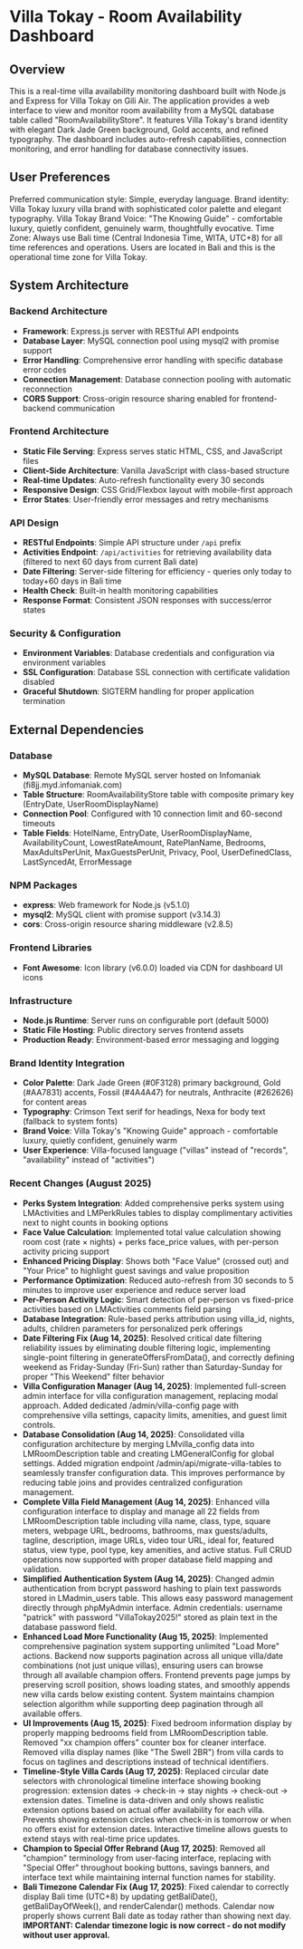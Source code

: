 # Villa Tokay - Room Availability Dashboard

## Overview

This is a real-time villa availability monitoring dashboard built with Node.js and Express for Villa Tokay on Gili Air. The application provides a web interface to view and monitor room availability from a MySQL database table called "RoomAvailabilityStore". It features Villa Tokay's brand identity with elegant Dark Jade Green background, Gold accents, and refined typography. The dashboard includes auto-refresh capabilities, connection monitoring, and error handling for database connectivity issues.

## User Preferences

Preferred communication style: Simple, everyday language.
Brand identity: Villa Tokay luxury villa brand with sophisticated color palette and elegant typography.
Villa Tokay Brand Voice: "The Knowing Guide" - comfortable luxury, quietly confident, genuinely warm, thoughtfully evocative.
Time Zone: Always use Bali time (Central Indonesia Time, WITA, UTC+8) for all time references and operations. Users are located in Bali and this is the operational time zone for Villa Tokay.

## System Architecture

### Backend Architecture
- **Framework**: Express.js server with RESTful API endpoints
- **Database Layer**: MySQL connection pool using mysql2 with promise support
- **Error Handling**: Comprehensive error handling with specific database error codes
- **Connection Management**: Database connection pooling with automatic reconnection
- **CORS Support**: Cross-origin resource sharing enabled for frontend-backend communication

### Frontend Architecture
- **Static File Serving**: Express serves static HTML, CSS, and JavaScript files
- **Client-Side Architecture**: Vanilla JavaScript with class-based structure
- **Real-time Updates**: Auto-refresh functionality every 30 seconds
- **Responsive Design**: CSS Grid/Flexbox layout with mobile-first approach
- **Error States**: User-friendly error messages and retry mechanisms

### API Design
- **RESTful Endpoints**: Simple API structure under `/api` prefix
- **Activities Endpoint**: `/api/activities` for retrieving availability data (filtered to next 60 days from current Bali date)
- **Date Filtering**: Server-side filtering for efficiency - queries only today to today+60 days in Bali time
- **Health Check**: Built-in health monitoring capabilities
- **Response Format**: Consistent JSON responses with success/error states

### Security & Configuration
- **Environment Variables**: Database credentials and configuration via environment variables
- **SSL Configuration**: Database SSL connection with certificate validation disabled
- **Graceful Shutdown**: SIGTERM handling for proper application termination

## External Dependencies

### Database
- **MySQL Database**: Remote MySQL server hosted on Infomaniak (fi8jj.myd.infomaniak.com)
- **Table Structure**: RoomAvailabilityStore table with composite primary key (EntryDate, UserRoomDisplayName)
- **Connection Pool**: Configured with 10 connection limit and 60-second timeouts
- **Table Fields**: HotelName, EntryDate, UserRoomDisplayName, AvailabilityCount, LowestRateAmount, RatePlanName, Bedrooms, MaxAdultsPerUnit, MaxGuestsPerUnit, Privacy, Pool, UserDefinedClass, LastSyncedAt, ErrorMessage

### NPM Packages
- **express**: Web framework for Node.js (v5.1.0)
- **mysql2**: MySQL client with promise support (v3.14.3)
- **cors**: Cross-origin resource sharing middleware (v2.8.5)

### Frontend Libraries
- **Font Awesome**: Icon library (v6.0.0) loaded via CDN for dashboard UI icons

### Infrastructure
- **Node.js Runtime**: Server runs on configurable port (default 5000)
- **Static File Hosting**: Public directory serves frontend assets
- **Production Ready**: Environment-based error messaging and logging

### Brand Identity Integration
- **Color Palette**: Dark Jade Green (#0F3128) primary background, Gold (#AA7831) accents, Fossil (#4A4A47) for neutrals, Anthracite (#262626) for content areas
- **Typography**: Crimson Text serif for headings, Nexa for body text (fallback to system fonts)
- **Brand Voice**: Villa Tokay's "Knowing Guide" approach - comfortable luxury, quietly confident, genuinely warm
- **User Experience**: Villa-focused language ("villas" instead of "records", "availability" instead of "activities")

### Recent Changes (August 2025)
- **Perks System Integration**: Added comprehensive perks system using LMActivities and LMPerkRules tables to display complimentary activities next to night counts in booking options
- **Face Value Calculation**: Implemented total value calculation showing room cost (rate × nights) + perks face_price values, with per-person activity pricing support
- **Enhanced Pricing Display**: Shows both "Face Value" (crossed out) and "Your Price" to highlight guest savings and value proposition
- **Performance Optimization**: Reduced auto-refresh from 30 seconds to 5 minutes to improve user experience and reduce server load
- **Per-Person Activity Logic**: Smart detection of per-person vs fixed-price activities based on LMActivities comments field parsing
- **Database Integration**: Rule-based perks attribution using villa_id, nights, adults, children parameters for personalized perk offerings
- **Date Filtering Fix (Aug 14, 2025)**: Resolved critical date filtering reliability issues by eliminating double filtering logic, implementing single-point filtering in generateOffersFromData(), and correctly defining weekend as Friday-Sunday (Fri-Sun) rather than Saturday-Sunday for proper "This Weekend" filter behavior
- **Villa Configuration Manager (Aug 14, 2025)**: Implemented full-screen admin interface for villa configuration management, replacing modal approach. Added dedicated /admin/villa-config page with comprehensive villa settings, capacity limits, amenities, and guest limit controls.
- **Database Consolidation (Aug 14, 2025)**: Consolidated villa configuration architecture by merging LMvilla_config data into LMRoomDescription table and creating LMGeneralConfig for global settings. Added migration endpoint /admin/api/migrate-villa-tables to seamlessly transfer configuration data. This improves performance by reducing table joins and provides centralized configuration management.
- **Complete Villa Field Management (Aug 14, 2025)**: Enhanced villa configuration interface to display and manage all 22 fields from LMRoomDescription table including villa name, class, type, square meters, webpage URL, bedrooms, bathrooms, max guests/adults, tagline, description, image URLs, video tour URL, ideal for, featured status, view type, pool type, key amenities, and active status. Full CRUD operations now supported with proper database field mapping and validation.
- **Simplified Authentication System (Aug 14, 2025)**: Changed admin authentication from bcrypt password hashing to plain text passwords stored in LMadmin_users table. This allows easy password management directly through phpMyAdmin interface. Admin credentials: username "patrick" with password "VillaTokay2025!" stored as plain text in the database password field.
- **Enhanced Load More Functionality (Aug 15, 2025)**: Implemented comprehensive pagination system supporting unlimited "Load More" actions. Backend now supports pagination across all unique villa/date combinations (not just unique villas), ensuring users can browse through all available champion offers. Frontend prevents page jumps by preserving scroll position, shows loading states, and smoothly appends new villa cards below existing content. System maintains champion selection algorithm while supporting deep pagination through all available offers.
- **UI Improvements (Aug 15, 2025)**: Fixed bedroom information display by properly mapping bedrooms field from LMRoomDescription table. Removed "xx champion offers" counter box for cleaner interface. Removed villa display names (like "The Swell 2BR") from villa cards to focus on taglines and descriptions instead of technical identifiers.
- **Timeline-Style Villa Cards (Aug 17, 2025)**: Replaced circular date selectors with chronological timeline interface showing booking progression: extension dates → check-in → stay nights → check-out → extension dates. Timeline is data-driven and only shows realistic extension options based on actual offer availability for each villa. Prevents showing extension circles when check-in is tomorrow or when no offers exist for extension dates. Interactive timeline allows guests to extend stays with real-time price updates.
- **Champion to Special Offer Rebrand (Aug 17, 2025)**: Removed all "champion" terminology from user-facing interface, replacing with "Special Offer" throughout booking buttons, savings banners, and interface text while maintaining internal function names for stability.
- **Bali Timezone Calendar Fix (Aug 17, 2025)**: Fixed calendar to correctly display Bali time (UTC+8) by updating getBaliDate(), getBaliDayOfWeek(), and renderCalendar() methods. Calendar now properly shows current Bali date as today rather than showing next day. **IMPORTANT: Calendar timezone logic is now correct - do not modify without user approval.**